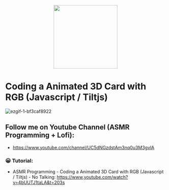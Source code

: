<p align="center">
  <img width="200" height="200" src="https://user-images.githubusercontent.com/11997757/189731295-31ec08bf-7129-4c59-b9b4-6c267a0a746b.png">
</p>

# Coding a Animated 3D Card with RGB (Javascript / Tiltjs)
![ezgif-1-bf3caf8922](https://user-images.githubusercontent.com/11997757/189730725-d91b8c5c-2e56-4a85-b5ce-8fec63b26bb8.gif)

## Follow me on Youtube Channel (ASMR Programming + Lofi):
* https://www.youtube.com/channel/UC5dNGzdstAm3nq0u3M3gvlA

### 😀 Tutorial:
* ASMR Programming - Coding a Animated 3D Card with RGB (Javascript / Tiltjs) - No Talking: https://www.youtube.com/watch?v=4bUUTJ1taLA&t=203s
